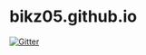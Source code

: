 # bikz05.github.io

[![Gitter](https://badges.gitter.im/Join%20Chat.svg)](https://gitter.im/bikz05/bikz05.github.io?utm_source=badge&utm_medium=badge&utm_campaign=pr-badge&utm_content=badge)